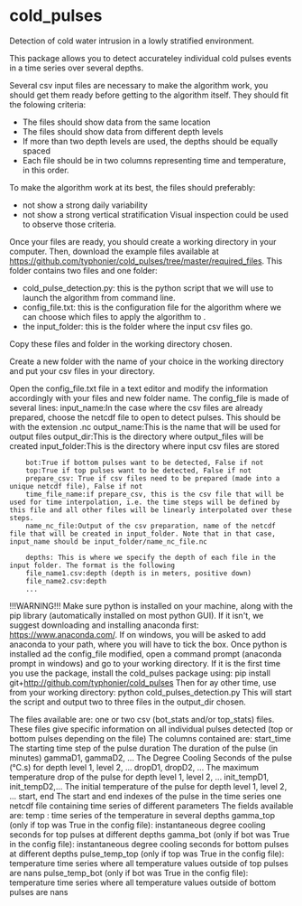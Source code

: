 # cold_pulses
 Detection of cold water intrusion in a lowly stratified environment.

 This package allows you to detect accurateley individual cold pulses events in a time series over several depths.


Several csv input files are necessary to make the algorithm work, you should get them ready before getting to the algorithm itself.
They should fit the folowing criteria:
- The files should show data from the same location
- The files should show data from different depth levels
- If more than two depth levels are used, the depths should be equally spaced
- Each file should be in two columns representing time and temperature, in this order.

To make the algorithm work at its best, the files should preferably:
- not show a strong daily variability
- not show a strong vertical stratification
Visual inspection could be used to observe those criteria.

Once your files are ready, you should create a working directory in your computer.
Then, download the example files available at https://github.com/typhonier/cold_pulses/tree/master/required_files.
This folder contains two files and one folder:
- cold_pulse_detection.py: this is the python script that we will use to launch the algorithm from command line.
- config_file.txt: this is the configuration file for the algorithm where we can choose which files to apply the algorithm to .
- the input_folder: this is the folder where the input csv files go.

Copy these files and folder in the working directory chosen. 

Create a new folder with the name of your choice in the working directory and put your csv files in your directory.

Open the config_file.txt file in a text editor and modify the information accordingly with your files and new folder name.
The config_file is made of several lines:
		input_name:In the case where the csv files are already prepared, choose the netcdf file to open to detect pulses. This should be with the extension .nc
		output_name:This is the name that will be used for output files
		output_dir:This is the directory where output_files will be created
		input_folder:This is the directory where input csv files are stored

		bot:True if bottom pulses want to be detected, False if not
		top:True if top pulses want to be detected, False if not
		prepare_csv: True if csv files need to be prepared (made into a unique netcdf file), False if not
		time_file_name:if prepare_csv, this is the csv file that will be used for time interpolation, i.e. the time steps will be defined by this file and all other files will be linearly interpolated over these steps. 
		name_nc_file:Output of the csv preparation, name of the netcdf file that will be created in input_folder. Note that in that case, input_name should be input_folder/name_nc_file.nc

		depths: This is where we specify the depth of each file in the input folder. The format is the following
		file_name1.csv:depth (depth is in meters, positive down)
		file_name2.csv:depth 
		...
!!!WARNING!!!
Make sure python is installed on your machine, along with the pip library (automatically installed on most python GUI). 
If it isn't, we suggest downloading and installing anaconda first: https://www.anaconda.com/. If on windows, you will be asked to add anaconda to your path, where you will have to tick the box.
Once python is installed ad the config_file modified, open a command prompt (anaconda prompt in windows) and go to your working directory.
If it is the first time you use the package, install the cold_pulses package using:
	pip install git+http://github.com/typhonier/cold_pulses
Then for ay other time, use from your working directory:
	python cold_pulses_detection.py
This will start the script and output two to three files in the output_dir chosen.

The files available are:
	one or two csv (bot_stats and/or top_stats) files. These files give specific information on all individual pulses detected (top or bottom pulses depending on the file)
		The columns contained are:
			start_time						The starting time step of the pulse
			duration						The duration of the pulse (in minutes)
			gammaD1, gammaD2, ... 			The Degree Cooling Seconds of the pulse (°C.s) for depth level 1, level 2, ... 
			dropD1, dropD2, ... 			The maximum temperature drop of the pulse for depth level 1, level 2, ...
			init_tempD1, init_tempD2,...    The initial temperature of the pulse for depth level 1, level 2, ...
			start, end 						The start and end indexes of the pulse in the time series
	one netcdf file containing time series of different parameters
		The fields available are:
			temp : time series of the temperature in several depths
			gamma_top (only if top was True in the config file): instantaneous degree cooling seconds for top pulses at different depths
			gamma_bot (only if bot was True in the config file): instantaneous degree cooling seconds for bottom pulses at different depths
			pulse_temp_top (only if top was True in the config file): temperature time series where all temperature values outside of top pulses are nans
			pulse_temp_bot (only if bot was True in the config file): temperature time series where all temperature values outside of bottom pulses are nans

